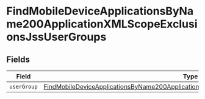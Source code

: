 # FindMobileDeviceApplicationsByName200ApplicationXMLScopeExclusionsJssUserGroups


## Fields

| Field                                                                                                                                                                                                           | Type                                                                                                                                                                                                            | Required                                                                                                                                                                                                        | Description                                                                                                                                                                                                     |
| --------------------------------------------------------------------------------------------------------------------------------------------------------------------------------------------------------------- | --------------------------------------------------------------------------------------------------------------------------------------------------------------------------------------------------------------- | --------------------------------------------------------------------------------------------------------------------------------------------------------------------------------------------------------------- | --------------------------------------------------------------------------------------------------------------------------------------------------------------------------------------------------------------- |
| `userGroup`                                                                                                                                                                                                     | [FindMobileDeviceApplicationsByName200ApplicationXMLScopeExclusionsJssUserGroupsUserGroup](../../models/operations/findmobiledeviceapplicationsbyname200applicationxmlscopeexclusionsjssusergroupsusergroup.md) | :heavy_minus_sign:                                                                                                                                                                                              | N/A                                                                                                                                                                                                             |